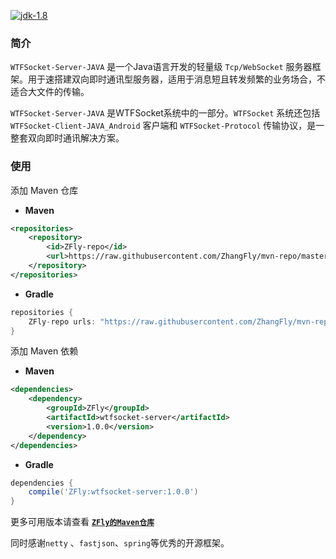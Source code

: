 [![jdk-1.8](http://oagxppklv.bkt.clouddn.com/jdk-version-1.8.svg)]()

### 简介

`WTFSocket-Server-JAVA` 是一个Java语言开发的轻量级 `Tcp/WebSocket` 服务器框架。用于速搭建双向即时通讯型服务器，适用于消息短且转发频繁的业务场合，不适合大文件的传输。

`WTFSocket-Server-JAVA` 是WTFSocket系统中的一部分。`WTFSocket` 系统还包括 `WTFSocket-Client-JAVA_Android` 客户端和 `WTFSocket-Protocol` 传输协议，是一整套双向即时通讯解决方案。

### 使用

添加 Maven 仓库

- **Maven**

```xml
<repositories>
    <repository>
    	<id>ZFly-repo</id>
        <url>https://raw.githubusercontent.com/ZhangFly/mvn-repo/master</url>
    </repository>
</repositories>
```

- **Gradle**

```groovy
repositories {
    ZFly-repo urls: "https://raw.githubusercontent.com/ZhangFly/mvn-repo/master"
}
```

添加 Maven 依赖

- **Maven**

```xml
<dependencies>
	<dependency>
    	<groupId>ZFly</groupId>
        <artifactId>wtfsocket-server</artifactId>
        <version>1.0.0</version>
    </dependency>
</dependencies>
```

- **Gradle**

```groovy
dependencies {
    compile('ZFly:wtfsocket-server:1.0.0')
}
```

更多可用版本请查看 [**`ZFly的Maven仓库`**](https://github.com/ZhangFly/mvn-repo)


同时感谢`netty` 、`fastjson`、`spring`等优秀的开源框架。

